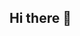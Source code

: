 ## Hi there 👋

<!--
My name is Justin Swiger, I am a Major in Application development from Northampton Community College In Pennsylvania USA.

- 🔭 I’m currently working on Learning to code in classic Mac OSX using the Xcode language
- 🌱 I’m currently learning Object Oriented Programming
- 👯 I’m looking to collaborate on Web Development
- 🤔 I’m looking for help with currently nothing at the moment
- 💬 Ask me about anything related to Retro Computing
- 📫 How to reach me: deb2justin@hotmail.com
- 😄 Pronouns: He/Him
- ⚡ Fun fact: I am a Furry :3
-->
